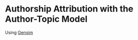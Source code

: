 # Authorship Attribution with the Author-Topic Model

Using [Gensim](https://radimrehurek.com/gensim/models/atmodel.html)
